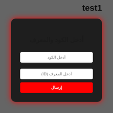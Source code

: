# test1
<!DOCTYPE html>
<html lang="ar" dir="rtl">
<head>
  <meta charset="UTF-8">
  <meta name="viewport" content="width=device-width, initial-scale=1.0">
  <title>إدخال الكود والمعرف</title>
  <style>
    * {
      box-sizing: border-box;
      font-family: 'Tahoma', sans-serif;
    }

    body {
      margin: 0;
      height: 100vh;
      background: url('your-image.jpg') no-repeat center center fixed;
      background-size: cover;
      display: flex;
      justify-content: center;
      align-items: center;
      color: #fff;
    }

    .overlay {
      position: absolute;
      top: 0;
      left: 0;
      width: 100%;
      height: 100%;
      background: rgba(0, 0, 0, 0.6);
    }

    .container {
      position: relative;
      z-index: 1;
      background: rgba(0, 0, 0, 0.7);
      padding: 30px;
      border-radius: 15px;
      box-shadow: 0 0 20px #ff0000;
      width: 300px;
      text-align: center;
    }

    input {
      width: 100%;
      padding: 10px;
      margin: 10px 0;
      border: none;
      border-radius: 5px;
      text-align: center;
    }

    button {
      width: 100%;
      padding: 10px;
      background: #ff0000;
      border: none;
      border-radius: 5px;
      color: white;
      font-weight: bold;
      cursor: pointer;
      transition: 0.3s;
    }

    button:hover {
      background: #cc0000;
    }
  </style>
</head>
<body>
  <div class="overlay"></div>
  <div class="container">
    <h2>أدخل الكود والمعرف</h2>
    <input type="text" id="code" placeholder="أدخل الكود">
    <input type="text" id="id" placeholder="أدخل المعرف (ID)">
    <button onclick="sendData()">إرسال</button>
  </div>

  <script>
    function sendData() {
      const code = document.getElementById("code").value;
      const id = document.getElementById("id").value;

      if (!code || !id) {
        alert("الرجاء إدخال الكود والمعرف!");
        return;
      }

      alert(تم إدخال الكود: ${code}\nالمعرف: ${id});
    }
  </script>
</body>
</html>
